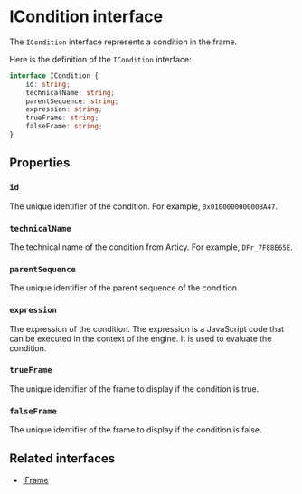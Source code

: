 # ICondition interface

The `ICondition` interface represents a condition in the frame.

Here is the definition of the `ICondition` interface:

```typescript
interface ICondition {
    id: string;
    technicalName: string;
    parentSequence: string;
    expression: string;
    trueFrame: string;
    falseFrame: string;
}
```

## Properties

### `id`

The unique identifier of the condition. For example, `0x010000000000BA47`.

### `technicalName`

The technical name of the condition from Articy. For example, `DFr_7F88E65E`.

### `parentSequence`

The unique identifier of the parent sequence of the condition.

### `expression`

The expression of the condition. The expression is a JavaScript code that can be executed in the context of the engine. It is used to evaluate the condition.

### `trueFrame`

The unique identifier of the frame to display if the condition is true.

### `falseFrame`

The unique identifier of the frame to display if the condition is false.

## Related interfaces

- [IFrame](./i-frame.md)